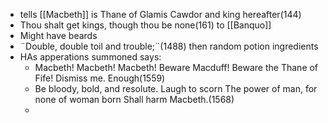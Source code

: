- tells [[Macbeth]] is Thane of Glamis Cawdor and king hereafter(144)
- Thou shalt get kings, though thou be none(161) to [[Banquo]]
- Might have beards
- ¨Double, double toil and trouble;¨(1488) then random potion ingredients
- HAs apperations summoned says:
	- Macbeth! Macbeth! Macbeth! Beware Macduff! Beware the Thane of Fife! Dismiss me. Enough(1559)
	- Be bloody, bold, and resolute. Laugh to scorn The power of man, for none of woman born Shall harm Macbeth.(1568)
	- 
<!--stackedit_data:
eyJoaXN0b3J5IjpbMTc1NjUxNDI1XX0=
-->